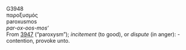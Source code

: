 <body>
  <p>G3948<br>  παροξυσμός  <br> paroxusmos  <br><i>par-ox-oos-mos‘ </i><br>From <a href="g3947.htm">3947</a> (“paroxysm”); <i>incitement</i> (to good), or <i>dispute</i> (in anger): - contention, provoke unto.<br></p>
 </body>